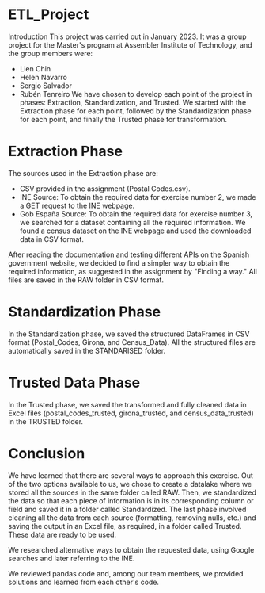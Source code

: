 # ETL_Project

Introduction
This project was carried out in January 2023. It was a group project for the Master's program at Assembler Institute of Technology, and the group members were:
- Lien Chin
- Helen Navarro
- Sergio Salvador
- Rubén Tenreiro
We have chosen to develop each point of the project in phases: Extraction, Standardization, and Trusted. We started with the Extraction phase for each point, followed by the Standardization phase for each point, and finally the Trusted phase for transformation.

# Extraction Phase
The sources used in the Extraction phase are:
- CSV provided in the assignment (Postal Codes.csv).
- INE Source:
To obtain the required data for exercise number 2, we made a GET request to the INE webpage.
- Gob España Source:
To obtain the required data for exercise number 3, we searched for a dataset containing all the required information. We found a census dataset on the INE webpage and used the downloaded data in CSV format.

After reading the documentation and testing different APIs on the Spanish government website, we decided to find a simpler way to obtain the required information, as suggested in the assignment by "Finding a way." All files are saved in the RAW folder in CSV format.

# Standardization Phase
In the Standardization phase, we saved the structured DataFrames in CSV format (Postal_Codes, Girona, and Census_Data). All the structured files are automatically saved in the STANDARISED folder.

# Trusted Data Phase
In the Trusted phase, we saved the transformed and fully cleaned data in Excel files (postal_codes_trusted, girona_trusted, and census_data_trusted) in the TRUSTED folder.

# Conclusion
We have learned that there are several ways to approach this exercise. Out of the two options available to us, we chose to create a datalake where we stored all the sources in the same folder called RAW. Then, we standardized the data so that each piece of information is in its corresponding column or field and saved it in a folder called Standardized. The last phase involved cleaning all the data from each source (formatting, removing nulls, etc.) and saving the output in an Excel file, as required, in a folder called Trusted. These data are ready to be used.

We researched alternative ways to obtain the requested data, using Google searches and later referring to the INE.

We reviewed pandas code and, among our team members, we provided solutions and learned from each other's code.
